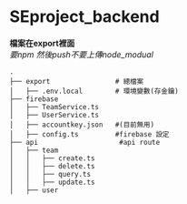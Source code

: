 # SEproject_backend

**檔案在export裡面**  
*要npm 然後push不要上傳node_modual*


```
.
├── export                # 總檔案
│   ├── .env.local        # 環境變數(存金鑰) 
├── firebase          
│   ├── TeamService.ts
│   ├── UserService.ts
│   ├── accountkey.json   #(目前無用)
│   ├── config.ts         #firebase 設定               
├── api                    #api route
│   ├── team
│   │   ├── create.ts
│   │   ├── delete.ts
│   │   ├── query.ts
│   │   ├── update.ts
│   ├── user

